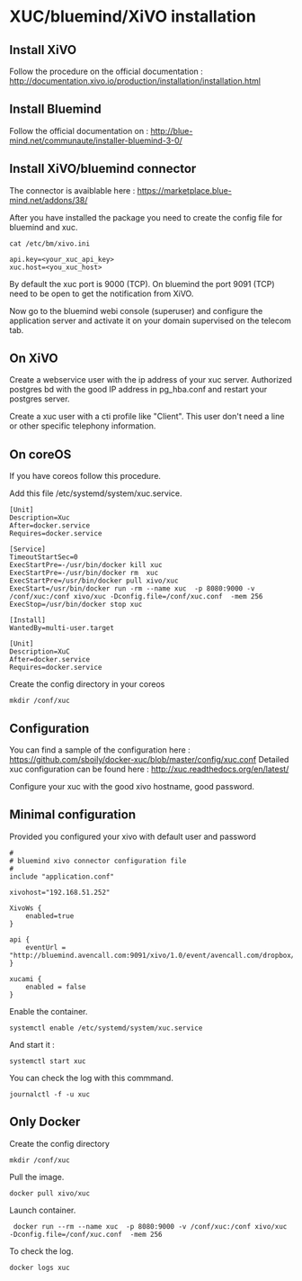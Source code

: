 XUC/bluemind/XiVO installation
==============================

Install XiVO
------------

Follow the procedure on the official documentation : http://documentation.xivo.io/production/installation/installation.html

Install Bluemind
----------------

Follow the official documentation on : http://blue-mind.net/communaute/installer-bluemind-3-0/

Install XiVO/bluemind connector
-------------------------------

The connector is avaiblable here : https://marketplace.blue-mind.net/addons/38/

After you have installed the package you need to create the config file for bluemind and xuc.

    cat /etc/bm/xivo.ini

    api.key=<your_xuc_api_key>
    xuc.host=<you_xuc_host>

By default the xuc port is 9000 (TCP). On bluemind the port 9091 (TCP) need to be open to get the notification from XiVO.

Now go to the bluemind webi console (superuser) and configure the application server and activate it on your domain supervised on the telecom tab.

On XiVO
-------

Create a webservice user with the ip address of your xuc server.
Authorized postgres bd with the good IP address in pg_hba.conf and restart your postgres server.

Create a xuc user with a cti profile like "Client". This user don't need a line or other specific telephony information.

On coreOS
---------

If you have coreos follow this procedure.

Add this file /etc/systemd/system/xuc.service.

    [Unit]
    Description=Xuc
    After=docker.service
    Requires=docker.service

    [Service]
    TimeoutStartSec=0
    ExecStartPre=-/usr/bin/docker kill xuc
    ExecStartPre=-/usr/bin/docker rm  xuc
    ExecStartPre=/usr/bin/docker pull xivo/xuc
    ExecStart=/usr/bin/docker run -rm --name xuc  -p 8080:9000 -v /conf/xuc:/conf xivo/xuc -Dconfig.file=/conf/xuc.conf  -mem 256
    ExecStop=/usr/bin/docker stop xuc

    [Install]
    WantedBy=multi-user.target

    [Unit]
    Description=XuC
    After=docker.service
    Requires=docker.service
    

Create the config directory in your coreos

    mkdir /conf/xuc

Configuration
-------------

You can find a sample of the configuration here : https://github.com/sboily/docker-xuc/blob/master/config/xuc.conf
Detailed xuc configuration can be found here : http://xuc.readthedocs.org/en/latest/

Configure your xuc with the good xivo hostname, good password.

Minimal configuration
---------------------

Provided you configured your xivo with default user and password

    #
    # bluemind xivo connector configuration file
    #
    include "application.conf"

    xivohost="192.168.51.252"

    XivoWs {
        enabled=true
    }

    api {
        eventUrl = "http://bluemind.avencall.com:9091/xivo/1.0/event/avencall.com/dropbox/"
    }

    xucami {
        enabled = false
    }

Enable the container.

    systemctl enable /etc/systemd/system/xuc.service

And start it :

    systemctl start xuc

You can check the log with this commmand.

    journalctl -f -u xuc

Only Docker
-----------

Create the config directory

    mkdir /conf/xuc

Pull the image.

    docker pull xivo/xuc

Launch container.

     docker run --rm --name xuc  -p 8080:9000 -v /conf/xuc:/conf xivo/xuc -Dconfig.file=/conf/xuc.conf  -mem 256

To check the log.

    docker logs xuc


